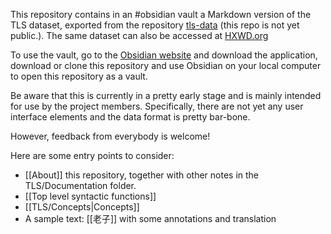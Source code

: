 This repository contains in an #obsidian vault a Markdown version of the TLS dataset, exported from the repository [tls-data](https://github.com/tls-kr/tls-data) (this repo is not yet public.).  The same dataset can also be accessed at [HXWD.org](https://hxwd.org)

To use the vault, go to the [Obsidian website](https://obsidian.md) and download the application, download or clone this repository and use Obsidian on your local computer to open this repository as a vault. 

Be aware that this is currently in a pretty early stage and is mainly intended for use by the project members.  Specifically, there are not yet any user interface elements and the data format is pretty bar-bone. 

However, feedback from everybody is welcome!

Here are some entry points to consider:

- [[About]] this repository, together with other notes in the TLS/Documentation folder.
- [[Top level syntactic functions]] 
- [[TLS/Concepts|Concepts]]
- A sample text: [[老子]] with some annotations and translation
